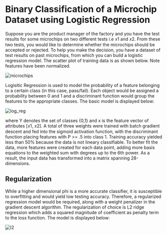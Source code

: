 # Binary Classification of a Microchip Dataset using Logistic Regression
Suppose you are the product manager of the factory and you have the test results for some microchips on two different tests i.e 𝑥1 and 𝑥2. From these two tests, you would like to determine whether the microchips should be accepted or rejected. To help you make the decision, you have a dataset of test results on past microchips, from which you can build a logistic regression model. The scatter plot of training data is as shown below. Note features have been normalized.

![microchips](https://raw.github.com/wnam98/Logistic-Regression/master/imgs/microchips.PNG "microchips")

Logisitic Regression is used to model the probability of a feature belonging to a certain class (in this case, pass/fail). Each object would be assigned a probability between 0 and 1 and a discriminant function would group the features to the appropriate classes. The basic model is displayed below:

![log_reg](https://raw.github.com/wnam98/Logistic-Regression/master/imgs/log_reg.png "log_reg")

where Y denotes the set of classes {0,1} and x is the feature vector of attributes [𝑥1, 𝑥2]. A total of three weights were trained with batch gradient descent and fed into the sigmoid activation function, with the discriminant function placing features with P >= .5 into class 1. Training accuracy yielded less than 50% because the data is not lineary classifiable. To better fit the data, more features were created for each data point, adding more basis equations to the weighted sum with degrees up to the 6th power. As a result, the input data has transformed into a matrix spanning 28-dimensions. 

## Regularization

While a higher dimensional phi is a more accurate classifier, it is susceptible to overfitting and would yield low testing accuracy. Therefore, a regularized regression model would be required, along with a weight penalizer in the gradient descent algorithm. The regularization of choice is L2 ridge regression which adds a squared magnitude of coefficient as penalty term to the loss function. The model is displayed below:

![l2](https://raw.github.com/wnam98/Logistic-Regression/master/imgs/l2.png "l2")
